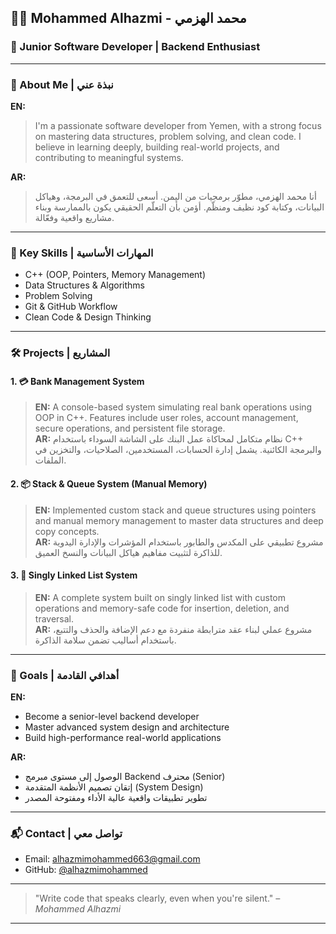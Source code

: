 ## 👨‍💻 Mohammed Alhazmi - محمد الهزمي

### 💼 Junior Software Developer | Backend Enthusiast

---

### 🧾 About Me | نبذة عني

**EN:**
> I'm a passionate software developer from Yemen, with a strong focus on mastering data structures, problem solving, and clean code. I believe in learning deeply, building real-world projects, and contributing to meaningful systems. 

**AR:**
> أنا محمد الهزمي، مطوّر برمجيات من اليمن. أسعى للتعمق في البرمجة، وهياكل البيانات، وكتابة كود نظيف ومنظّم. أؤمن بأن التعلّم الحقيقي يكون بالممارسة وبناء مشاريع واقعية وفعّالة.

---

### 🧠 Key Skills | المهارات الأساسية

- C++ (OOP, Pointers, Memory Management)
- Data Structures & Algorithms
- Problem Solving
- Git & GitHub Workflow
- Clean Code & Design Thinking

---

### 🛠 Projects | المشاريع

#### 1. 💳 **Bank Management System**  
> **EN:** A console-based system simulating real bank operations using OOP in C++. Features include user roles, account management, secure operations, and persistent file storage.  
> **AR:** نظام متكامل لمحاكاة عمل البنك على الشاشة السوداء باستخدام C++ والبرمجة الكائنية. يشمل إدارة الحسابات، المستخدمين، الصلاحيات، والتخزين في الملفات.

#### 2. 📦 **Stack & Queue System (Manual Memory)**  
> **EN:** Implemented custom stack and queue structures using pointers and manual memory management to master data structures and deep copy concepts.  
> **AR:** مشروع تطبيقي على المكدس والطابور باستخدام المؤشرات والإدارة اليدوية للذاكرة لتثبيت مفاهيم هياكل البيانات والنسخ العميق.

#### 3. 🔗 **Singly Linked List System**  
> **EN:** A complete system built on singly linked list with custom operations and memory-safe code for insertion, deletion, and traversal.  
> **AR:** مشروع عملي لبناء عقد مترابطة منفردة مع دعم الإضافة والحذف والتتبع، باستخدام أساليب تضمن سلامة الذاكرة.

---

### 🎯 Goals | أهدافي القادمة

**EN:**
- Become a senior-level backend developer
- Master advanced system design and architecture
- Build high-performance real-world applications

**AR:**
- الوصول إلى مستوى مبرمج Backend محترف (Senior)
- إتقان تصميم الأنظمة المتقدمة (System Design)
- تطوير تطبيقات واقعية عالية الأداء ومفتوحة المصدر

---

### 📬 Contact | تواصل معي

- Email: alhazmimohammed663@gmail.com
- GitHub: [@alhazmimohammed](https://github.com/alhazmimohammed)

---

> "Write code that speaks clearly, even when you're silent."
> _– Mohammed Alhazmi_

---
